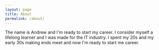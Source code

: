 ```yaml
---
layout: page
title: About
permalink: /about/
---
```


The name is Andrew and I'm ready to start my career. I consider myself a lifelong learner and I was made for the IT industry. I spent my 20s and my early 30s making ends meet and now I'm ready to start me career.


[jekyll-organization]: https://github.com/jekyll

